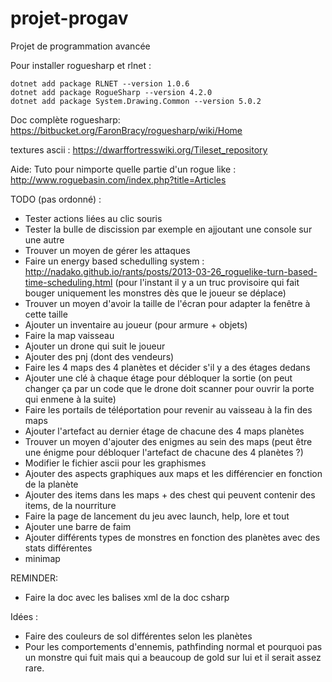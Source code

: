 # projet-progav
Projet de programmation avancée

Pour installer roguesharp et rlnet :
```
dotnet add package RLNET --version 1.0.6
dotnet add package RogueSharp --version 4.2.0
dotnet add package System.Drawing.Common --version 5.0.2
```

Doc complète roguesharp: https://bitbucket.org/FaronBracy/roguesharp/wiki/Home

textures ascii : https://dwarffortresswiki.org/Tileset_repository

Aide: Tuto pour nimporte quelle partie d'un rogue like : http://www.roguebasin.com/index.php?title=Articles



TODO (pas ordonné) : 
* Tester actions liées au clic souris
* Tester la bulle de discission par exemple en ajjoutant une console sur une autre
* Trouver un moyen de gérer les attaques
* Faire un energy based schedulling system : http://nadako.github.io/rants/posts/2013-03-26_roguelike-turn-based-time-scheduling.html (pour l'instant il y a un truc provisoire qui fait bouger uniquement les monstres dès que le joueur se déplace)
* Trouver un moyen d'avoir la taille de l'écran pour adapter la fenêtre à cette taille
* Ajouter un inventaire au joueur (pour armure + objets)
* Faire la map vaisseau
* Ajouter un drone qui suit le joueur
* Ajouter des pnj (dont des vendeurs)
* Faire les 4 maps des 4 planètes et décider s'il y a des étages dedans
* Ajouter une clé à chaque étage pour débloquer la sortie (on peut changer ça par un code que le drone doit scanner pour ouvrir la porte qui enmene à la suite)
* Faire les portails de téléportation pour revenir au vaisseau à la fin des maps
* Ajouter l'artefact au dernier étage de chacune des 4 maps planètes
* Trouver un moyen d'ajouter des enigmes au sein des maps (peut être une énigme pour débloquer l'artefact de chacune des 4 planètes ?)
* Modifier le fichier ascii pour les graphismes
* Ajouter des aspects graphiques aux maps et les différencier en fonction de la planète
* Ajouter des items dans les maps + des chest qui peuvent contenir des items, de la nourriture
* Faire la page de lancement du jeu avec launch, help, lore et tout
* Ajouter une barre de faim
* Ajouter différents types de monstres en fonction des planètes avec des stats différentes 
* minimap


REMINDER:
* Faire la doc avec les balises xml de la doc csharp


Idées :
* Faire des couleurs de sol différentes selon les planètes 
* Pour les comportements d'ennemis, pathfinding normal et pourquoi pas un monstre qui fuit mais qui a beaucoup de gold sur lui et il serait assez rare.


